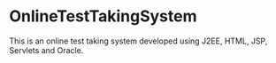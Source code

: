 OnlineTestTakingSystem
======================

This is an online test taking system developed using J2EE, HTML, JSP, Servlets and Oracle.
